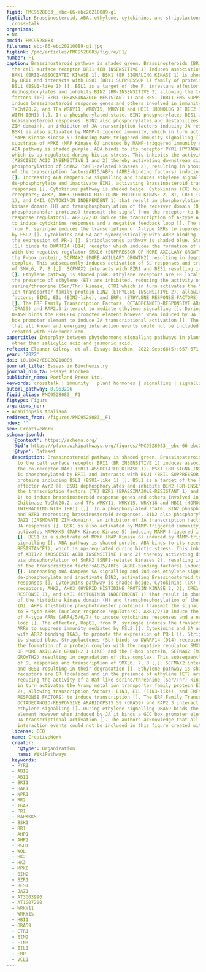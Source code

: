```yaml
---
figid: PMC9528083__ebc-66-ebc20210089-g1
figtitle: Brassinosteroid, ABA, ethylene, cytokinins, and strigolactones points of
  cross-talk
organisms:
- NA
pmcid: PMC9528083
filename: ebc-66-ebc20210089-g1.jpg
figlink: /pmc/articles/PMC9528083/figure/F1/
number: F1
caption: Brassinosteroid pathway is shaded green. Brassinosteroids (BR) binding to
  the cell surface receptor BRI1 (BR INSENSITIVE 1) induces association with the co-receptor
  BAK1 (BRI1-ASSOCIATED KINASE 1). BSK1 (BR SIGNALING KINASE 1) is phosphorylated
  by BRI1 and interacts with BSU1 (BRI1 SUPPRESSOR 1) family of proteins including
  BSL1 (BSU1-like 1) []. BSL1 is a target of the P. infestans effector Avr2 []. BSU1
  dephosphorylates and inhibits BIN2 (BR-INSENSITIVE 2) allowing the transcription
  factors (TF) BZR1 (BRASSINAZOLE-RESISTANT 1) and BES1 (BRI1-EMS-SUPPRESSOR 1) to
  induce brassinosteroid response genes and others involved in immunity e.g. Chitinase
  TaCht20.2, and TFs WRKY11, WRKY15, WRKY18 and HBI1 (HOMOLOG OF BEE2 INTERACTING
  WITH IBH1) [,]. In a phosphorylated state, BIN2 phosphorylates BES1 and BZR1 repressing
  brassinosteroid responses. BIN2 also phosphorylates and destabilizes JAZ1 (JASMONATE
  ZIM-domain), an inhibitor of JA transcription factors inducing JA responses [].
  BSK1 is also activated by MAMP-triggered immunity, which in turn activates MAPKKK5
  (MAPK Kinase Kinase 5) inducing MAMP-triggered immunity signalling []. BES1 is a
  substrate of MPK6 (MAP Kinase 6) induced by MAMP-triggered immunity signalling [].
  ABA pathway is shaded purple. ABA binds to its receptor PYR1 (PYRABACTIN RESISTANCE1),
  which is up-regulated during biotic stress. This inhibits the activity of ABI1/2
  (ABSCISIC ACID INSENSITIVE 1 and 2) thereby activating downstream signalling via
  phosphorylation of SnRK2 (SNF1-related kinases 2), resulting in phosphorylation
  of the transcription factorsABI5/ABFs (ABRE-binding factors) inducing ABA responses
  []. Increasing ABA dampens SA signalling and induces ethylene signalling. ABI1/2
  de-phosphorylate and inactivate BIN2, activating Brassinosteroid transcriptional
  responses []. Cytokinins pathway is shaded beige. Cytokinins (CK) bind to their
  receptors; AHK2, AHK3 (HYBRID HISTIDINE PROTEIN KINASE 2, 3), CRE1 (CYTOKININ RESPONSE
  1), and CKI1 (CYTOKININ INDEPENDENT 1) that result in phosphorylation of the histidine
  kinase domain (H) and transphosphorylation of the receiver domain (D). AHPs (histidine
  phosphotransfer proteins) transmit the signal from the receptor to B-type ARRs (nuclear
  response regulators). ARR1/2/10 induce the transcription of A-type ARRs (ARR4/5/6/7)
  to induce cytokinins responses and a negative feedback loop []. The effector, HopQ1,
  from P. syringae induces the transcription of A-type ARRs to suppress immunity mediated
  by FSL2 []. Cytokinins and SA act synergistically with ARR2 binding TGA3, to promote
  the expression of PR-1 []. Strigolactones pathway is shaded blue. Strigolactones
  (SL) binds to DWARF14 (D14) receptor which induces the formation of a protein complex
  with the negative regulator SMXL6 (SUPPRESSOR OF MORE AXILLARY GROWTH2 1 LIKE) and
  the F-box protein, SCFMAX2 (MORE AXILLARY GROWTH2) resulting in degradation of this
  complex. This subsequently induces activation of SL responses and transcription
  of SMXL6, 7, 8 [,]. SCFMAX2 interacts with BZR1 and BES1 resulting in their degradation
  []. Ethylene pathway is shaded pink. Ethylene receptors are ER localized and in
  the presence of ethylene (ET) are inhibited, reducing the activity of a Raf-like
  serine/threonine (Ser/Thr) kinase, CTR1 which in turn activates the Nramp metal
  ion transporter family protein EIN2 (ETHYLENE-INSENSITIVE 2), allowing transcription
  factors; EIN3, EIL (EIN3-like), and ERFs (ETHYLENE RESPONSE FACTORS) to induce transcription
  []. The ERF Family Transcription Factors, OCTADECANOID-RESPONSIVE ARABIDOPSIS 59
  (ORA59) and RAP2.3 interact to mediate ethylene signalling []. During ethylene signalling
  ORA59 binds the ERELEE4 promoter element however when induced by JA it binds a GCC
  box promoter element to induce JA transcriptional activation []. The authors acknowledge
  that all known and emerging interaction events could not be included in this figure
  created with BioRender.com.
papertitle: Interplay between phytohormone signalling pathways in plant defence –
  other than salicylic acid and jasmonic acid.
reftext: Eleanor Gilroy, et al. Essays Biochem. 2022 Sep;66(5):657-671.
year: '2022'
doi: 10.1042/EBC20210089
journal_title: Essays in Biochemistry
journal_nlm_ta: Essays Biochem
publisher_name: Portland Press Ltd.
keywords: crosstalk | immunity | plant hormones | signalling | signalling hubs
automl_pathway: 0.963296
figid_alias: PMC9528083__F1
figtype: Figure
organisms_ner:
- Arabidopsis thaliana
redirect_from: /figures/PMC9528083__F1
ndex: ''
seo: CreativeWork
schema-jsonld:
  '@context': https://schema.org/
  '@id': https://pfocr.wikipathways.org/figures/PMC9528083__ebc-66-ebc20210089-g1.html
  '@type': Dataset
  description: Brassinosteroid pathway is shaded green. Brassinosteroids (BR) binding
    to the cell surface receptor BRI1 (BR INSENSITIVE 1) induces association with
    the co-receptor BAK1 (BRI1-ASSOCIATED KINASE 1). BSK1 (BR SIGNALING KINASE 1)
    is phosphorylated by BRI1 and interacts with BSU1 (BRI1 SUPPRESSOR 1) family of
    proteins including BSL1 (BSU1-like 1) []. BSL1 is a target of the P. infestans
    effector Avr2 []. BSU1 dephosphorylates and inhibits BIN2 (BR-INSENSITIVE 2) allowing
    the transcription factors (TF) BZR1 (BRASSINAZOLE-RESISTANT 1) and BES1 (BRI1-EMS-SUPPRESSOR
    1) to induce brassinosteroid response genes and others involved in immunity e.g.
    Chitinase TaCht20.2, and TFs WRKY11, WRKY15, WRKY18 and HBI1 (HOMOLOG OF BEE2
    INTERACTING WITH IBH1) [,]. In a phosphorylated state, BIN2 phosphorylates BES1
    and BZR1 repressing brassinosteroid responses. BIN2 also phosphorylates and destabilizes
    JAZ1 (JASMONATE ZIM-domain), an inhibitor of JA transcription factors inducing
    JA responses []. BSK1 is also activated by MAMP-triggered immunity, which in turn
    activates MAPKKK5 (MAPK Kinase Kinase 5) inducing MAMP-triggered immunity signalling
    []. BES1 is a substrate of MPK6 (MAP Kinase 6) induced by MAMP-triggered immunity
    signalling []. ABA pathway is shaded purple. ABA binds to its receptor PYR1 (PYRABACTIN
    RESISTANCE1), which is up-regulated during biotic stress. This inhibits the activity
    of ABI1/2 (ABSCISIC ACID INSENSITIVE 1 and 2) thereby activating downstream signalling
    via phosphorylation of SnRK2 (SNF1-related kinases 2), resulting in phosphorylation
    of the transcription factorsABI5/ABFs (ABRE-binding factors) inducing ABA responses
    []. Increasing ABA dampens SA signalling and induces ethylene signalling. ABI1/2
    de-phosphorylate and inactivate BIN2, activating Brassinosteroid transcriptional
    responses []. Cytokinins pathway is shaded beige. Cytokinins (CK) bind to their
    receptors; AHK2, AHK3 (HYBRID HISTIDINE PROTEIN KINASE 2, 3), CRE1 (CYTOKININ
    RESPONSE 1), and CKI1 (CYTOKININ INDEPENDENT 1) that result in phosphorylation
    of the histidine kinase domain (H) and transphosphorylation of the receiver domain
    (D). AHPs (histidine phosphotransfer proteins) transmit the signal from the receptor
    to B-type ARRs (nuclear response regulators). ARR1/2/10 induce the transcription
    of A-type ARRs (ARR4/5/6/7) to induce cytokinins responses and a negative feedback
    loop []. The effector, HopQ1, from P. syringae induces the transcription of A-type
    ARRs to suppress immunity mediated by FSL2 []. Cytokinins and SA act synergistically
    with ARR2 binding TGA3, to promote the expression of PR-1 []. Strigolactones pathway
    is shaded blue. Strigolactones (SL) binds to DWARF14 (D14) receptor which induces
    the formation of a protein complex with the negative regulator SMXL6 (SUPPRESSOR
    OF MORE AXILLARY GROWTH2 1 LIKE) and the F-box protein, SCFMAX2 (MORE AXILLARY
    GROWTH2) resulting in degradation of this complex. This subsequently induces activation
    of SL responses and transcription of SMXL6, 7, 8 [,]. SCFMAX2 interacts with BZR1
    and BES1 resulting in their degradation []. Ethylene pathway is shaded pink. Ethylene
    receptors are ER localized and in the presence of ethylene (ET) are inhibited,
    reducing the activity of a Raf-like serine/threonine (Ser/Thr) kinase, CTR1 which
    in turn activates the Nramp metal ion transporter family protein EIN2 (ETHYLENE-INSENSITIVE
    2), allowing transcription factors; EIN3, EIL (EIN3-like), and ERFs (ETHYLENE
    RESPONSE FACTORS) to induce transcription []. The ERF Family Transcription Factors,
    OCTADECANOID-RESPONSIVE ARABIDOPSIS 59 (ORA59) and RAP2.3 interact to mediate
    ethylene signalling []. During ethylene signalling ORA59 binds the ERELEE4 promoter
    element however when induced by JA it binds a GCC box promoter element to induce
    JA transcriptional activation []. The authors acknowledge that all known and emerging
    interaction events could not be included in this figure created with BioRender.com.
  license: CC0
  name: CreativeWork
  creator:
    '@type': Organization
    name: WikiPathways
  keywords:
  - PYR1
  - ABI2
  - ABI1
  - BRI1
  - BAK1
  - NPR1
  - RR2
  - TGA3
  - PR1
  - MAPKKK5
  - BSK1
  - RR1
  - AHP1
  - AHP2
  - BSU1
  - WOL
  - HK2
  - HK3
  - MPK6
  - BIN2
  - BZR1
  - BES1
  - JAZ1
  - AT3G03990
  - AT1G07200
  - WRKY11
  - WRKY15
  - HBI1
  - ORA59
  - CTR1
  - EIN2
  - EIN3
  - EIL1
  - EBP
  - VCL1
---
```

